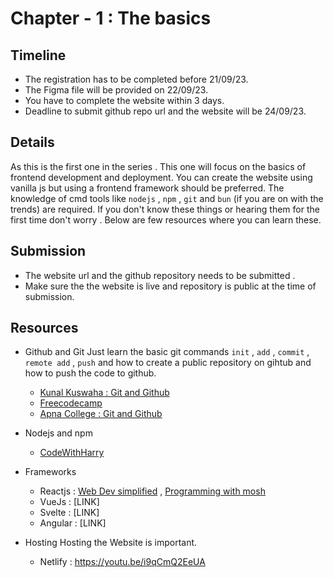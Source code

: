 # Chapter - 1 : The basics


## Timeline
-	The registration has to be completed before 21/09/23.
-	The Figma file will be provided on 22/09/23.
-	You have to complete the website within 3 days.
-	Deadline to submit github repo url and the website will be 24/09/23.

## Details

As this is the first one in the series . This one will focus on the basics of frontend development and deployment. You can create the website using vanilla js but using a frontend framework should be preferred. The knowledge of cmd tools like `nodejs` , `npm` , `git` and `bun` (if you are on with the trends)  are required. If you don't know these things or hearing them for the first time don't worry .  Below are few resources where you can learn these.
## Submission

 - The website url and the github repository needs to be submitted . 
 - Make sure the the website is live and repository is public at the time of submission.
 

## Resources

 - Github and Git
	 Just learn the basic git commands  `init` , `add` , `commit` , `remote add` , `push` and how to create a public repository on gihtub and how to push the code to github.
	- [Kunal Kuswaha : Git and Github](https://youtu.be/apGV9Kg7ics)
	- [Freecodecamp](https://www.freecodecamp.org/news/learn-the-basics-of-git-in-under-10-minutes-da548267cc91/)
	- [Apna College : Git and Github](https://youtu.be/Ez8F0nW6S-w)
- Nodejs and npm
	- [CodeWithHarry](https://youtu.be/nSFe1-kpfbQ)
- Frameworks
	-  Reactjs : [Web Dev simplified](https://youtu.be/Rh3tobg7hEo) , [Programming with mosh](https://youtu.be/SqcY0GlETPk) 
	- VueJs : [LINK]
	- Svelte : [LINK]
	- Angular : [LINK]


- Hosting
	Hosting the Website is important.
	-	Netlify : https://youtu.be/i9qCmQ2EeUA

		 


 

